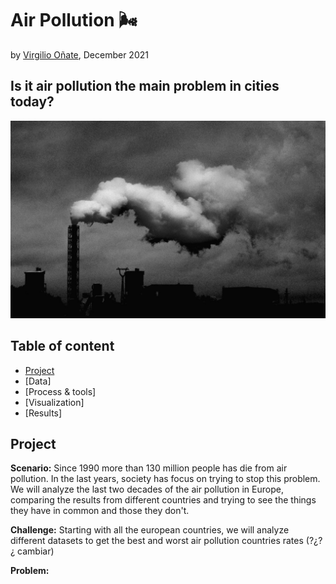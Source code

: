 # Air Pollution 🌬
by [Virgilio Oñate](https://github.com/vonate5), December 2021
## Is it air pollution the main problem in cities today?
![](images/air_pollution2.jpg)

## Table of content
- [Project](https://github.com/vonate5/final_project/blob/main/README.md#project)
- [Data]
- [Process & tools]
- [Visualization]
- [Results]

## Project
**Scenario:**
Since 1990 more than 130 million people has die from air pollution. In the last years, society has focus on trying to stop this problem.
We will analyze the last two decades of the air pollution in Europe, comparing the results from different countries and trying to see the things they have in common  and those they don't.

**Challenge:**
Starting with all the european countries, we will analyze different datasets to get the best and worst air pollution countries rates (?¿?¿ cambiar)

**Problem:**

